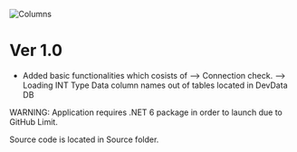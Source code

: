 ![Columns](https://user-images.githubusercontent.com/107455395/200460189-1590409d-3365-4d6c-b7ce-dc2c6627f51d.JPG)

# Ver 1.0
- Added basic functionalities which cosists of
--> Connection check.
--> Loading INT Type Data column names out of tables located in DevData DB


WARNING: Application requires .NET 6 package in order to launch due to GitHub Limit.

Source code is located in Source folder.
